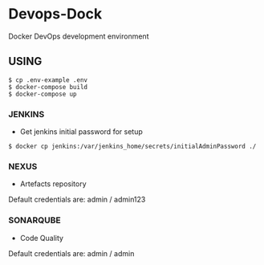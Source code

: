 # Devops-Dock

Docker DevOps development environment

## USING

```
$ cp .env-example .env
$ docker-compose build
$ docker-compose up 
```

### JENKINS

* Get jenkins initial password for setup

```
$ docker cp jenkins:/var/jenkins_home/secrets/initialAdminPassword ./
```

### NEXUS

* Artefacts repository

Default credentials are: admin / admin123

### SONARQUBE

* Code Quality

Default credentials are: admin / admin

